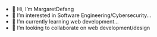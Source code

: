 - 👋 Hi, I’m MargaretDefang
- 👀 I’m interested in Software Engineering/Cybersecurity...
- 🌱 I’m currently learning web development...
- 💞️ I’m looking to collaborate on web development/design

<!---
MargaretDefang/MargaretDefang is a ✨ special ✨ repository because its `README.md` (this file) appears on your GitHub profile.
You can click the Preview link to take a look at your changes.
--->
